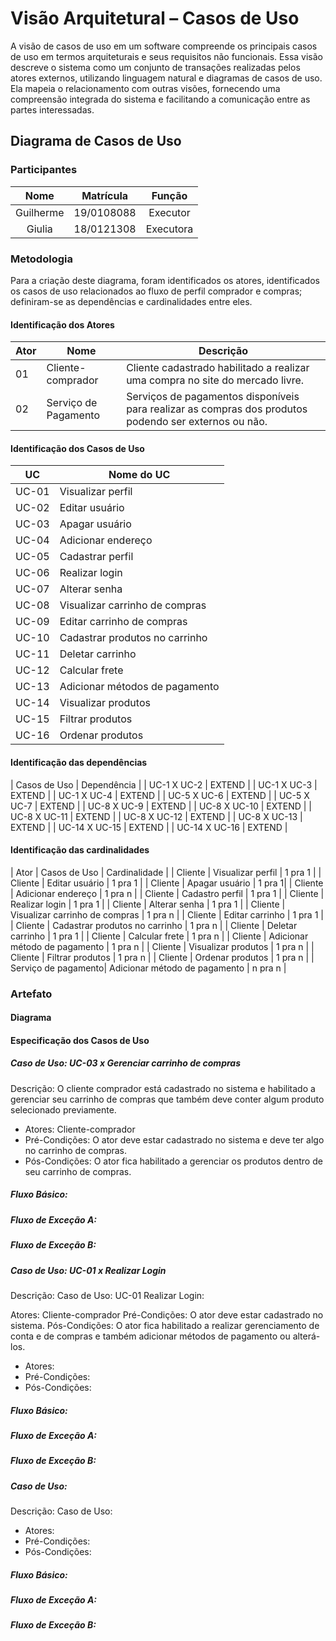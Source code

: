 # Visão Arquitetural – Casos de Uso

A visão de casos de uso em um software compreende os principais casos de uso em termos arquiteturais e seus requisitos não funcionais. Essa visão descreve o sistema como um conjunto de transações realizadas pelos atores externos, utilizando linguagem natural e diagramas de casos de uso. Ela mapeia o relacionamento com outras visões, fornecendo uma compreensão integrada do sistema e facilitando a comunicação entre as partes interessadas.

## Diagrama de Casos de Uso

### Participantes

| Nome  | Matrícula  | Função |
| :--:  | :-------:  | :----: |
| Guilherme | 19/0108088 | Executor |
| Giulia | 18/0121308 | Executora |

### Metodologia

Para a criação deste diagrama, foram identificados os atores, identificados os casos de uso relacionados ao fluxo de perfil comprador e compras; definiram-se as dependências e cardinalidades entre eles.                      

#### Identificação dos Atores

| Ator | Nome | Descrição
| ---- | ---- | ---------
| 01 | Cliente-comprador | Cliente cadastrado habilitado a realizar uma compra no site do mercado livre.
| 02 | Serviço de Pagamento | Serviços de pagamentos disponíveis para realizar as compras dos produtos podendo ser externos ou não.

#### Identificação dos Casos de Uso

| UC | Nome do UC |
| -- | ---------- |
| UC-01 | Visualizar perfil
| UC-02 | Editar usuário
| UC-03 | Apagar usuário
| UC-04 | Adicionar endereço
| UC-05 | Cadastrar perfil
| UC-06 | Realizar login
| UC-07 | Alterar senha
| UC-08 | Visualizar carrinho de compras
| UC-09 | Editar carrinho de compras
| UC-10 | Cadastrar produtos no carrinho
| UC-11 | Deletar carrinho
| UC-12 | Calcular frete
| UC-13 | Adicionar métodos de pagamento
| UC-14 | Visualizar produtos
| UC-15 | Filtrar produtos
| UC-16 | Ordenar produtos

#### Identificação das dependências

| Casos de Uso | Dependência |
| UC-1 X UC-2 | EXTEND |
| UC-1 X UC-3 | EXTEND |
| UC-1 X UC-4 | EXTEND |
| UC-5 X UC-6 | EXTEND |
| UC-5 X UC-7 | EXTEND |
| UC-8 X UC-9 | EXTEND |
| UC-8 X UC-10 | EXTEND |
| UC-8 X UC-11 | EXTEND |
| UC-8 X UC-12 | EXTEND |
| UC-8 X UC-13 | EXTEND |
| UC-14 X UC-15 | EXTEND |
| UC-14 X UC-16 | EXTEND |


#### Identificação das cardinalidades

| Ator | Casos de Uso | Cardinalidade |
| Cliente | Visualizar perfil | 1 pra 1 |
| Cliente | Editar usuário | 1 pra 1 |
| Cliente | Apagar usuário | 1 pra 1|
| Cliente | Adicionar endereço | 1 pra n |
| Cliente | Cadastro perfil | 1 pra 1 |
| Cliente | Realizar login | 1 pra 1 |
| Cliente | Alterar senha | 1 pra 1 |
| Cliente | Visualizar carrinho de compras | 1 pra n |
| Cliente | Editar carrinho | 1 pra 1 |
| Cliente | Cadastrar produtos no carrinho | 1 pra n |
| Cliente | Deletar carrinho | 1 pra 1 |
| Cliente | Calcular frete | 1 pra n |
| Cliente | Adicionar método de pagamento | 1 pra n |
| Cliente | Visualizar produtos | 1 pra n |
| Cliente | Filtrar produtos | 1 pra n |
| Cliente | Ordenar produtos | 1 pra n |
| Serviço de pagamento| Adicionar método de pagamento | n pra n |


### Artefato

#### Diagrama 

#### Especificação dos Casos de Uso

##### Caso de Uso: UC-03 x Gerenciar carrinho de compras

Descrição: O cliente comprador está cadastrado no sistema e habilitado a gerenciar seu carrinho de compras que também deve conter algum produto selecionado previamente.

* Atores: Cliente-comprador
* Pré-Condições: O ator deve estar cadastrado no sistema e deve ter algo no carrinho de compras.
* Pós-Condições: O ator fica habilitado a gerenciar os produtos dentro de seu carrinho de compras.
##### Fluxo Básico: 

##### Fluxo de Exceção A: 

##### Fluxo de Exceção B:  

##### Caso de Uso: UC-01 x Realizar Login

Descrição: Caso de Uso: UC-01 Realizar Login:

Atores: Cliente-comprador
Pré-Condições: O ator deve estar cadastrado no sistema.
Pós-Condições: O ator fica habilitado a realizar gerenciamento de conta e de compras e também adicionar métodos de pagamento ou alterá-los. 

* Atores: 
* Pré-Condições: 
* Pós-Condições: 
##### Fluxo Básico: 

##### Fluxo de Exceção A: 

##### Fluxo de Exceção B: 

##### Caso de Uso: 
Descrição: Caso de Uso: 

* Atores: 
* Pré-Condições: 
* Pós-Condições: 
##### Fluxo Básico: 

##### Fluxo de Exceção A: 

##### Fluxo de Exceção B: 


